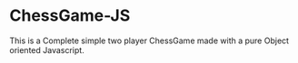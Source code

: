 # ChessGame-JS
 This is a Complete simple two player ChessGame made with a pure Object oriented Javascript.

 

